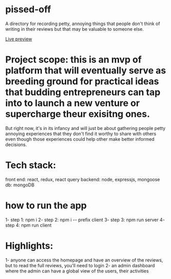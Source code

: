 # pissed-off
A directory for recording petty, annoying things that people don't think of writing in their reviews but that may be valuable to someone else.

<a href="https://really-pissed-off.herokuapp.com/">Live preview</a>

# Project scope: this is an mvp of platform that will eventually serve as breeding ground for practical ideas that budding entrepreneurs can tap into to launch a new venture or supercharge theur exisitng ones.
But right now, it's in its infancy and will just be about gathering people petty annoying experiences that they don't find it worthy to share with others even though those experiences could help other make better informed decisions.

# Tech stack:
front end: react, redux, react query
backend: node, expressjs, mongoose
db: mongoDB

# how to run the app
1- step 1: npm i
2- step 2: npm i -- prefix client
3- step 3: npm run server
4- step 4: npm run client

# Highlights:
1- anyone can access the homepage and have an overview of the reviews, but to read the full reviews, you'll need to login
2- an admin dashboard where the admin can have a global view of the users, their activities
